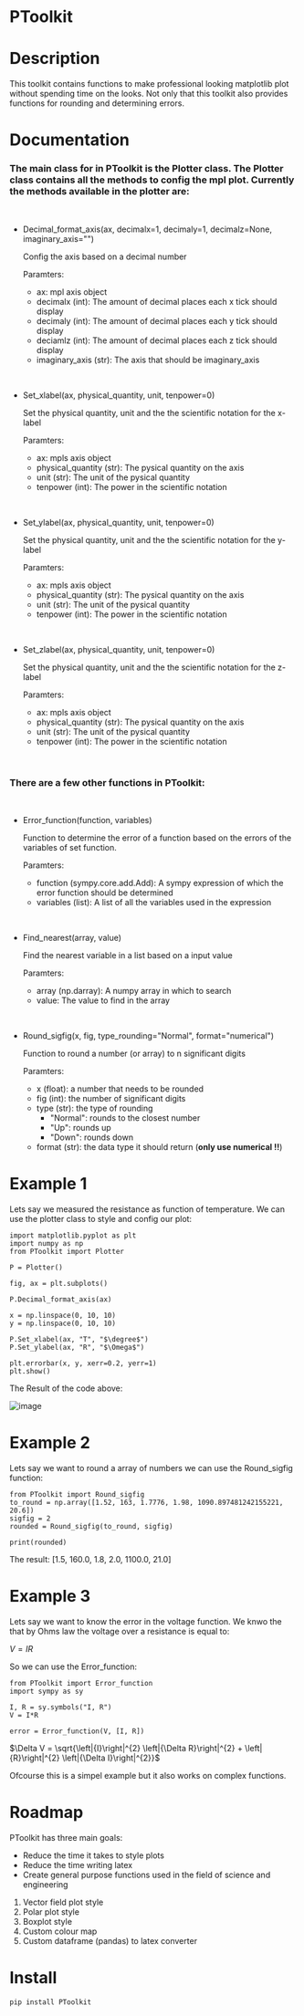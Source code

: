 # PToolkit
 
# Description
This toolkit contains functions to make professional looking matplotlib plot without spending time on the looks. Not only that this toolkit also provides functions for rounding and determining errors.


# Documentation
### The main class for in PToolkit is the Plotter class. The Plotter class contains all the methods to config the mpl plot. Currently the methods available in the plotter are:

<br>

- Decimal_format_axis(ax, decimalx=1, decimaly=1, decimalz=None, imaginary_axis="")

    Config the axis based on a decimal number 

    Paramters:

    - ax: mpl axis object
    - decimalx (int): The amount of decimal places each x tick should display
    - decimaly (int): The amount of decimal places each y tick should display
    - deciamlz (int): The amount of decimal places each z tick should display
    - imaginary_axis (str): The axis that should be imaginary_axis

<br>

- Set_xlabel(ax, physical_quantity, unit, tenpower=0)

    Set the physical quantity, unit and the the scientific notation for the x-label

    Paramters:
    - ax: mpls axis object 
    - physical_quantity (str): The pysical quantity on the axis
    - unit (str): The unit of the pysical quantity
    - tenpower (int): The power in the scientific notation

<br>

- Set_ylabel(ax, physical_quantity, unit, tenpower=0)

    Set the physical quantity, unit and the the scientific notation for the y-label

    Paramters:
    - ax: mpls axis object 
    - physical_quantity (str): The pysical quantity on the axis
    - unit (str): The unit of the pysical quantity
    - tenpower (int): The power in the scientific notation

<br>

- Set_zlabel(ax, physical_quantity, unit, tenpower=0)

    Set the physical quantity, unit and the the scientific notation for the z-label

    Paramters:
    - ax: mpls axis object 
    - physical_quantity (str): The pysical quantity on the axis
    - unit (str): The unit of the pysical quantity
    - tenpower (int): The power in the scientific notation

<br>

### There are a few other functions in PToolkit:
<br>

- Error_function(function, variables)

    Function to determine the error of a function based on the errors of the
    variables of set function.

    Paramters:
    - function (sympy.core.add.Add):  A sympy expression of which the error function should be determined
    - variables (list): A list of all the variables used in the expression

<br>

- Find_nearest(array, value)

    Find the nearest variable in a list based on a input value

    Paramters:
    - array (np.darray): A numpy array in which to search
    - value: The value to find in the array

<br>

- Round_sigfig(x, fig, type_rounding="Normal", format="numerical")

    Function to round a number (or array) to n significant digits

    Paramters:
    - x (float): a number that needs to be rounded 
    - fig (int): the number of significant digits
    - type (str): the type of rounding
        - "Normal": rounds to the closest number
        - "Up": rounds up
        - "Down": rounds down
    - format (str): the data type it should return (**only use numerical !!**)



# Example 1
Lets say we measured the resistance as function of temperature. We can use the plotter class to style and config our plot:
```
import matplotlib.pyplot as plt
import numpy as np
from PToolkit import Plotter

P = Plotter()

fig, ax = plt.subplots()

P.Decimal_format_axis(ax)

x = np.linspace(0, 10, 10)
y = np.linspace(0, 10, 10)

P.Set_xlabel(ax, "T", "$\degree$")
P.Set_ylabel(ax, "R", "$\Omega$")

plt.errorbar(x, y, xerr=0.2, yerr=1)
plt.show()
```

The Result of the code above:

[image]: _Figures/Figure1.png
![image] 

# Example 2
Lets say we want to round a array of numbers we can use the Round_sigfig function:

```
from PToolkit import Round_sigfig
to_round = np.array([1.52, 163, 1.7776, 1.98, 1090.897481242155221, 20.6])
sigfig = 2
rounded = Round_sigfig(to_round, sigfig)

print(rounded)
```
The result:
[1.5, 160.0, 1.8, 2.0, 1100.0, 21.0]

# Example 3
Lets say we want to know the error in the voltage function. We knwo the that by Ohms law the voltage over a resistance is equal to:

$V = IR$

So we can use the Error_function:
```
from PToolkit import Error_function
import sympy as sy

I, R = sy.symbols("I, R")
V = I*R

error = Error_function(V, [I, R])
```
$\Delta V = \sqrt{\left|{I}\right|^{2} \left|{\Delta R}\right|^{2} + \left|{R}\right|^{2} \left|{\Delta I}\right|^{2}}$


Ofcourse this is a simpel example but it also works on complex functions.

# Roadmap
PToolkit has three main goals:
- Reduce the time it takes to style plots
- Reduce the time writing latex
- Create general purpose functions used in the field of science and engineering


1. Vector field plot style
2. Polar plot style
3. Boxplot style
4. Custom colour map
5. Custom dataframe (pandas) to latex converter

# Install
```
pip install PToolkit
```